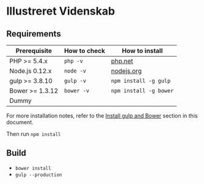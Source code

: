 # Illustreret Videnskab

## Requirements

| Prerequisite    | How to check | How to install
| --------------- | ------------ | ------------- |
| PHP >= 5.4.x    | `php -v`     | [php.net](http://php.net/manual/en/install.php) |
| Node.js 0.12.x  | `node -v`    | [nodejs.org](http://nodejs.org/) |
| gulp >= 3.8.10  | `gulp -v`    | `npm install -g gulp` |
| Bower >= 1.3.12 | `bower -v`   | `npm install -g bower` |
| Dummy			  |              

For more installation notes, refer to the [Install gulp and Bower](#install-gulp-and-bower) section in this document.

Then run `npm install`

## Build
* `bower install`
* `gulp --production`